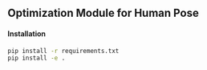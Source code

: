 ## Optimization Module for Human Pose



#### Installation

```bash
pip install -r requirements.txt
pip install -e .
```



